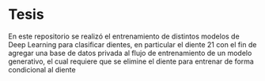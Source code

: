 # Tesis
En este repositorio se realizó el entrenamiento de distintos modelos de Deep Learning para clasificar dientes, en particular el diente 21 con el fin de agregar una base de datos privada al flujo de entrenamiento de un modelo generativo, el cual requiere que se elimine el diente para entrenar de forma condicional al diente
